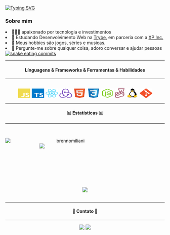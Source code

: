 [![Typing SVG](https://readme-typing-svg.herokuapp.com?lines=Ol%C3%A1+%F0%9F%91%8B%2C+sou+Brenno+Miliani)](https://git.io/typing-svg)

<h3><strong>Sobre mim</strong></h3>

<div>
  <li> 👩🏻‍💻 apaixonado por tecnologia e investimentos</li>
  <li> 🔭 Estudando Desenvolvimento Web na <a href="https://betrybe.com">Trybe</a>, em parceria com a <a href="https://www.xpinc.com/">XP Inc.</a></li>
  <li> 🏓 Meus hobbies são jogos, séries e musicas.</li>
  <li> 💬 Pergunte-me sobre qualquer coisa, adoro conversar e ajudar pessoas</li>
</div>
<a href="https://github.com/brennomiliani" title="brennomiliani profile">
     <img src="https://github.com/brennomiliani/brennomiliani/blob/output/github-contribution-grid-snake.svg" alt="snake eating commits">
   <a/>
<br>

<hr>
<h4 align="center"> Línguagens & Frameworks & Ferramentas & Habilidades </h4>
<hr>
<div align="center" style="margin-top: 30px" style="display: inline_block">
  <img title="JavaScript" alt="JavaScript" height="30" width="40" src="./images/javascript-plain.svg">
  <img title="TypeScript" alt="TypeScript" height="30" width="40" src="./images/typescript-plain.svg">
  <img title="React" alt="React" height="30" width="40" src="./images/react-original.svg">
  <img title="Redux" alt="Redux" height="30" width="40" src="./images/redux-original.svg">
  <img title="HTML5" alt="HTML" height="30" width="40" src="./images/html5-original.svg">
  <img title="CSS3" alt="CSS" height="30" width="40" src="./images/css3-original.svg">
  <img title="NodeJS" alt="NodeJS" height="30" width="40" src="./images/nodejs-original.svg">
  <img title="Jest" alt="Jest" height="30" width="30" src="./images/jest-plain.svg">
  <img title="Linux" alt="Linux" height="30" width="40" src="./images/linux-original.svg">
  <img title="GIT" alt="GIT" height="30" width="40" src="./images/git-original.svg">   
</div>

<hr>
<h4 align="center">📊 Estatísticas 📊</h4>
<hr>
<br>
<p align=center>
  <div align=center>
    <a href="https://github.com/brennomiliani" title="brennomiliani profile">
      <img align="left" width=396 src="https://github-readme-streak-stats.herokuapp.com/?user=brennomiliani&theme=react&border=61dafb&hide_border=true" alt="brennomiliani" />
    </a>
    <a href="https://github.com/brennomiliani" title="brennomiliani profile">
      <img align="right" width=396 src="https://github-readme-stats.vercel.app/api?username=brennomiliani&show_icons=true&theme=react&border_color=61dafb&hide_border=true" />
    </a>
  </div>
  <br><br><br><br><br><br><br><br><br>
  <div align=center>
    <a href="https://github.com/brennomiliani" title="brennomiliani profile">
      <img width=325 align="center" src="https://github-readme-stats.vercel.app/api/top-langs/?username=brennomiliani&hide=c%23,powershell,Mathematica,Ruby,Objective-C,Objective-C%2b%2b,Cuda&title_color=61dafb&text_color=ffffff&icon_color=61dafb&bg_color=20232a&langs_count=8&layout=compact&border_color=61dafb&hide_border=true" />
    </a>
  <br>
  <br>
  </div>
</p>

<hr>
<h4 align="center">📝 Contato 📝</h4>
<hr>
<div align=center>
  <a href="https:/www.linkedin.com/in/brennomiliani/" target="_blank"><img src="https://img.shields.io/badge/-LinkedIn-%230077B5?style=for-the-badge&logo=linkedin&logoColor=white" target="_blank"></a> 
  <a href = "mailto:brennomiliani18@gmail.com"><img src="https://img.shields.io/badge/-Gmail-%23333?style=for-the-badge&logo=gmail&logoColor=white" target="_blank"></a>

</div>